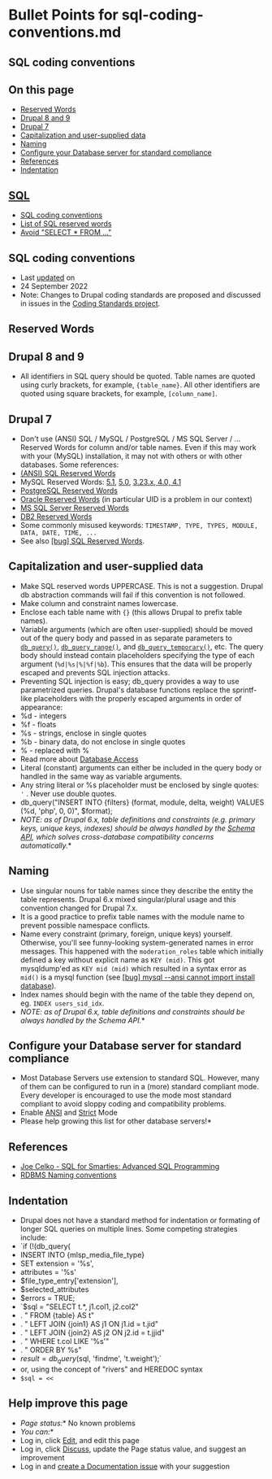 # Bullet Points for sql-coding-conventions.md


## SQL coding conventions

## On this page
- [Reserved Words](/docs/develop/standards/sql/sql-coding-conventions#reserved-words)
- [Drupal 8 and 9](/docs/develop/standards/sql/sql-coding-conventions#reserved-words-drupal-8)
- [Drupal 7](/docs/develop/standards/sql/sql-coding-conventions#reserved-words-drupal-7)
- [Capitalization and user-supplied data](/docs/develop/standards/sql/sql-coding-conventions#formatting)
- [Naming](/docs/develop/standards/sql/sql-coding-conventions#naming)
- [Configure your Database server for standard compliance](/docs/develop/standards/sql/sql-coding-conventions#server)
- [References](/docs/develop/standards/sql/sql-coding-conventions#references)
- [Indentation](/docs/develop/standards/sql/sql-coding-conventions#indentation)

## [SQL](/docs/develop/standards/sql)
- [SQL coding conventions](/docs/develop/standards/sql/sql-coding-conventions)
- [List of SQL reserved words](/docs/develop/coding-standards/list-of-sql-reserved-words)
- [Avoid "SELECT \* FROM ..."](/docs/develop/coding-standards/avoid-select-from)

## SQL coding conventions
- Last [updated](/node/2497/discuss) on
- 24 September 2022
- Note: Changes to Drupal coding standards are proposed and discussed in issues in the [Coding Standards project](/project/coding_standards).

## [](#reserved-words "Permalink to this headline")Reserved Words

## [](#reserved-words-drupal-8 "Permalink to this headline")Drupal 8 and 9
- All identifiers in SQL query should be quoted. Table names are quoted using curly brackets, for example, `{table_name}`. All other identifiers are quoted using square brackets, for example, `[column_name]`.

## [](#reserved-words-drupal-7 "Permalink to this headline")Drupal 7
- Don't use (ANSI) SQL / MySQL / PostgreSQL / MS SQL Server / ... Reserved Words for column and/or table names. Even if this may work with your (MySQL) installation, it may not with others or with other databases. Some references:
- [(ANSI) SQL Reserved Words](/node/141051)
- MySQL Reserved Words: [5.1](http://dev.mysql.com/doc/refman/5.1/en/reserved-words.html), [5.0](http://dev.mysql.com/doc/refman/5.0/en/reserved-words.html), [3.23.x, 4.0, 4.1](http://dev.mysql.com/doc/refman/4.1/en/reserved-words.html)
- [PostgreSQL Reserved Words](http://www.postgresql.org/docs/8.1/static/sql-keywords-appendix.html)
- [Oracle Reserved Words](http://download.oracle.com/docs/cd/B19306_01/server.102/b14200/ap_keywd.htm#i690190) (in particular UID is a problem in our context)
- [MS SQL Server Reserved Words](http://msdn2.microsoft.com/en-us/library/ms189822.aspx)
- [DB2 Reserved Words](http://publib.boulder.ibm.com/infocenter/db2luw/v9/index.jsp?topic=/com.ibm.db2.udb.admin.doc/doc/r0001095.htm)
- Some commonly misused keywords: `TIMESTAMP, TYPE, TYPES, MODULE, DATA, DATE, TIME, ...`
- See also [\[bug\] SQL Reserved Words](http://drupal.org/node/371).

## [](#formatting "Permalink to this headline")Capitalization and user-supplied data
- Make SQL reserved words UPPERCASE. This is not a suggestion. Drupal db abstraction commands will fail if this convention is not followed.
- Make column and constraint names lowercase.
- Enclose each table name with `{}` (this allows Drupal to prefix table names).
- Variable arguments (which are often user-supplied) should be moved out of the query body and passed in as separate parameters to [`db_query()`](http://api.drupal.org/apis/db_query), [`db_query_range()`](http://api.drupal.org/apis/db_query_range), and [`db_query_temporary()`](http://api.drupal.org/apis/db_query_temporary), etc. The query body should instead contain placeholders specifying the type of each argument (`%d|%s|%|%f|%b`). This ensures that the data will be properly escaped and prevents SQL injection attacks.
- Preventing SQL injection is easy; db\_query provides a way to use parametrized queries. Drupal's database functions replace the sprintf-like placeholders with the properly escaped arguments in order of appearance:
- %d - integers
- %f - floats
- %s - strings, enclose in single quotes
- %b - binary data, do not enclose in single quotes
- % - replaced with %
- Read more about [Database Access](/node/101496)
- Literal (constant) arguments can either be included in the query body or handled in the same way as variable arguments.
- Any string literal or %s placeholder must be enclosed by single quotes: `'` . Never use double quotes.
- db_query("INSERT INTO {filters} (format, module, delta, weight) VALUES (%d, 'php', 0, 0)", $format);
- *NOTE: as of Drupal 6.x, table definitions and constraints (e.g. primary keys, unique keys, indexes) should be always handled by the [Schema API](/node/146843), which solves cross-database compatibility concerns automatically.**

## [](#naming "Permalink to this headline")Naming
- Use singular nouns for table names since they describe the entity the table represents. Drupal 6.x mixed singular/plural usage and this convention changed for Drupal 7.x.
- It is a good practice to prefix table names with the module name to prevent possible namespace conflicts.
- Name every constraint (primary, foreign, unique keys) yourself. Otherwise, you'll see funny-looking system-generated names in error messages. This happened with the `moderation_roles` table which initially defined a key without explicit name as `KEY (mid)`. This got mysqldump'ed as `KEY mid (mid)` which resulted in a syntax error as `mid()` is a mysql function (see [\[bug\] mysql --ansi cannot import install database](/node/893)).
- Index names should begin with the name of the table they depend on, eg. `INDEX users_sid_idx`.
- *NOTE: as of Drupal 6.x, table definitions and constraints should be always handled by the Schema API.**

## [](#server "Permalink to this headline")Configure your Database server for standard compliance
- Most Database Servers use extension to standard SQL. However, many of them can be configured to run in a (more) standard compliant mode. Every developer is encouraged to use the mode most standard compliant to avoid sloppy coding and compatibility problems.
- Enable [ANSI](http://dev.mysql.com/doc/refman/5.0/en/server-sql-mode.html#id2702339) and [Strict](http://dev.mysql.com/doc/refman/5.0/en/server-sql-mode.html#id2702074) Mode
- Please help growing this list for other database servers!*

## [](#references "Permalink to this headline")References
- [Joe Celko - SQL for Smarties: Advanced SQL Programming](http://www.amazon.com/exec/obidos/tg/detail/-/1558605762/ref=lib_rd_ss_TT04/102-7068143-3629730?v=glance&s=books&vi=reader&img=17#reader-link)
- [RDBMS Naming conventions](http://www.ss64.com/orasyntax/naming.html)

## [](#indentation "Permalink to this headline")Indentation
- Drupal does not have a standard method for indentation or formating of longer SQL queries on multiple lines. Some competing strategies include:
- `if (!(db_query(
- INSERT INTO {mlsp_media_file_type}
- SET extension   = '%s',
- attributes      = '%s'
- $file_type_entry['extension'],
- $selected_attributes
- $errors = TRUE;
- `$sql = "SELECT t.*, j1.col1, j2.col2"
- . " FROM {table} AS t"
- . " LEFT JOIN {join1} AS j1 ON j1.id = t.jid"
- . " LEFT JOIN {join2} AS j2 ON j2.id = t.jjid"
- . " WHERE t.col LIKE '%s'"
- . " ORDER BY %s"
- $result = db_query($sql, 'findme', 't.weight');`
- or, using the concept of "rivers" and HEREDOC syntax
- `$sql = <<`

## Help improve this page
- *Page status:** No known problems
- *You can:**
- Log in, click [Edit](/node/2497/edit), and edit this page
- Log in, click [Discuss](/node/2497/discuss), update the Page status value, and suggest an improvement
- Log in and [create a Documentation issue](/node/add/project-issue/documentation?title=Suggestion%20for%3A%20%282497%29%20SQL%20coding%20conventions) with your suggestion